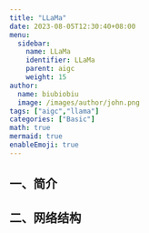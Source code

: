 ```yaml
---
title: "LLaMa"
date: 2023-08-05T12:30:40+08:00
menu:
  sidebar:
    name: LLaMa
    identifier: LLaMa
    parent: aigc
    weight: 15
author:
  name: biubiobiu
  image: /images/author/john.png
tags: ["aigc","llama"]
categories: ["Basic"]
math: true
mermaid: true
enableEmoji: true
---
```


## 一、简介


## 二、网络结构



